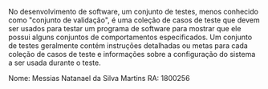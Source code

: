 No desenvolvimento de software, um conjunto de testes, menos conhecido como "conjunto de validação", é uma coleção de casos de teste que devem ser usados ​​para testar um programa de software para mostrar que ele possui alguns conjuntos de comportamentos especificados. Um conjunto de testes geralmente contém instruções detalhadas ou metas para cada coleção de casos de teste e informações sobre a configuração do sistema a ser usada durante o teste. 


Nome: Messias Natanael da Silva Martins 
RA: 1800256
